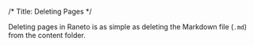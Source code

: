 /*
Title: Deleting Pages
*/

Deleting pages in Raneto is as simple as deleting the Markdown file (`.md`) from the content folder.
